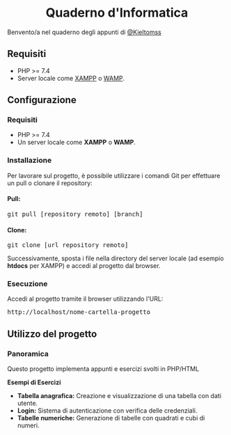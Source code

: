<h1 align =Center>Quaderno d'Informatica</h1>
<p>Benvento/a nel quaderno degli appunti di <a href ="https://github.com/Kieltomss">@Kieltomss</a></p>
<h2>Requisiti</h2>
    <ul>
        <li>PHP >= 7.4</li>
        <li>Server locale come <a href="https://www.apachefriends.org/" target="_blank">XAMPP</a> o 
            <a href="https://www.wampserver.com/" target="_blank">WAMP</a>.
        </li>
    </ul>
    
<h2>Configurazione</h2>

  <h3>Requisiti</h3>
    <ul>
        <li>PHP >= 7.4</li>
        <li>Un server locale come <b>XAMPP</b> o <b>WAMP</b>.</li>
    </ul>

  <h3>Installazione</h3>
    <p>Per lavorare sul progetto, è possibile utilizzare i comandi Git per effettuare un pull o clonare il repository:</p>
    <h4>Pull:</h4>
    <pre>git pull [repository remoto] [branch]</pre>
    <h4>Clone:</h4>
    <pre>git clone [url repository remoto]</pre>
    <p>Successivamente, sposta i file nella directory del server locale (ad esempio <b>htdocs</b> per XAMPP) e accedi al progetto dal browser.</p>

   <h3>Esecuzione</h3>
    <p>Accedi al progetto tramite il browser utilizzando l'URL:</p>
    <pre>http://localhost/nome-cartella-progetto</pre>

  <h2>Utilizzo del progetto</h2>

  <h3>Panoramica</h3>
    <p>Questo progetto implementa appunti e esercizi svolti in PHP/HTML </p>
    <p><b>Esempi di Esercizi</b></p>
    <ul>
        <li><b>Tabella anagrafica:</b> Creazione e visualizzazione di una tabella con dati utente.</li>
        <li><b>Login:</b> Sistema di autenticazione con verifica delle credenziali.</li>
        <li><b>Tabelle numeriche:</b> Generazione di tabelle con quadrati e cubi di numeri.</li>
    </ul>

